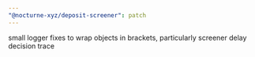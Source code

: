 ```yaml
---
"@nocturne-xyz/deposit-screener": patch
---
```


small logger fixes to wrap objects in brackets, particularly screener delay decision trace
